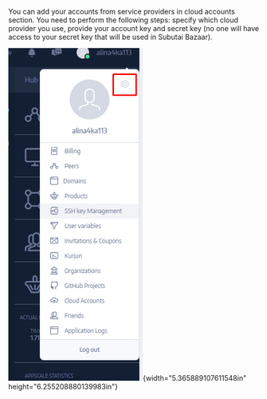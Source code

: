 You can add your accounts from service providers in cloud accounts
section. You need to perform the following steps: specify which cloud
provider you use, provide your account key and secret key (no one will
have access to your secret key that will be used in Subutai Bazaar).

![](./media/image2.png){width="5.365889107611548in"
height="6.255208880139983in"}
